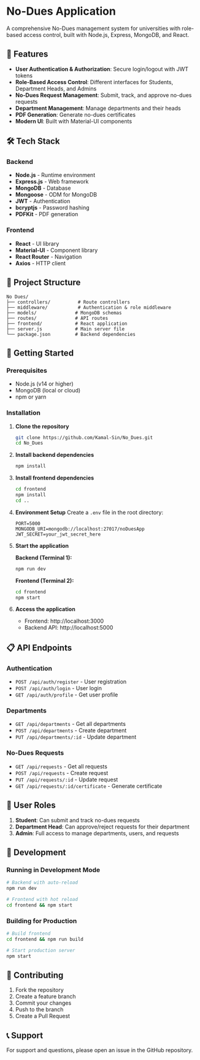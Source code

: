 # No-Dues Application

A comprehensive No-Dues management system for universities with role-based access control, built with Node.js, Express, MongoDB, and React.

## 🚀 Features

- **User Authentication & Authorization**: Secure login/logout with JWT tokens
- **Role-Based Access Control**: Different interfaces for Students, Department Heads, and Admins
- **No-Dues Request Management**: Submit, track, and approve no-dues requests
- **Department Management**: Manage departments and their heads
- **PDF Generation**: Generate no-dues certificates
- **Modern UI**: Built with Material-UI components

## 🛠️ Tech Stack

### Backend

- **Node.js** - Runtime environment
- **Express.js** - Web framework
- **MongoDB** - Database
- **Mongoose** - ODM for MongoDB
- **JWT** - Authentication
- **bcryptjs** - Password hashing
- **PDFKit** - PDF generation

### Frontend

- **React** - UI library
- **Material-UI** - Component library
- **React Router** - Navigation
- **Axios** - HTTP client

## 📁 Project Structure

```
No Dues/
├── controllers/          # Route controllers
├── middleware/           # Authentication & role middleware
├── models/              # MongoDB schemas
├── routes/              # API routes
├── frontend/            # React application
├── server.js            # Main server file
└── package.json         # Backend dependencies
```

## 🚀 Getting Started

### Prerequisites

- Node.js (v14 or higher)
- MongoDB (local or cloud)
- npm or yarn

### Installation

1. **Clone the repository**

   ```bash
   git clone https://github.com/Kamal-Sin/No_Dues.git
   cd No_Dues
   ```

2. **Install backend dependencies**

   ```bash
   npm install
   ```

3. **Install frontend dependencies**

   ```bash
   cd frontend
   npm install
   cd ..
   ```

4. **Environment Setup**
   Create a `.env` file in the root directory:

   ```env
   PORT=5000
   MONGODB_URI=mongodb://localhost:27017/noDuesApp
   JWT_SECRET=your_jwt_secret_here
   ```

5. **Start the application**

   **Backend (Terminal 1):**

   ```bash
   npm run dev
   ```

   **Frontend (Terminal 2):**

   ```bash
   cd frontend
   npm start
   ```

6. **Access the application**
   - Frontend: http://localhost:3000
   - Backend API: http://localhost:5000

## 📋 API Endpoints

### Authentication

- `POST /api/auth/register` - User registration
- `POST /api/auth/login` - User login
- `GET /api/auth/profile` - Get user profile

### Departments

- `GET /api/departments` - Get all departments
- `POST /api/departments` - Create department
- `PUT /api/departments/:id` - Update department

### No-Dues Requests

- `GET /api/requests` - Get all requests
- `POST /api/requests` - Create request
- `PUT /api/requests/:id` - Update request
- `GET /api/requests/:id/certificate` - Generate certificate

## 👥 User Roles

1. **Student**: Can submit and track no-dues requests
2. **Department Head**: Can approve/reject requests for their department
3. **Admin**: Full access to manage departments, users, and requests

## 🔧 Development

### Running in Development Mode

```bash
# Backend with auto-reload
npm run dev

# Frontend with hot reload
cd frontend && npm start
```

### Building for Production

```bash
# Build frontend
cd frontend && npm run build

# Start production server
npm start
```

## 🤝 Contributing

1. Fork the repository
2. Create a feature branch
3. Commit your changes
4. Push to the branch
5. Create a Pull Request

## 📞 Support

For support and questions, please open an issue in the GitHub repository.
